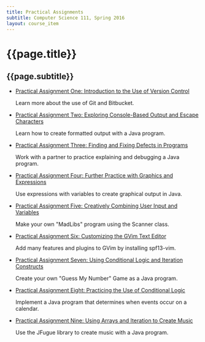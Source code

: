 ```yaml
---
title: Practical Assignments
subtitle: Computer Science 111, Spring 2016
layout: course_item
---
```


# {{page.title}}
## {{page.subtitle}}

<ul>

<li><a href="{{site.baseurl}}teaching/cs111S2016/provide/practicals/practical01/cs111S2016_practical01.pdf">Practical
Assignment One: Introduction to the Use of Version Control</a> <p>Learn more about the use of Git and Bitbucket.</p></li>

<li><a href="{{site.baseurl}}teaching/cs111S2016/provide/practicals/practical02/cs111S2016_practical02.pdf">Practical
Assignment Two: Exploring Console-Based Output and Escape Characters</a> <p>Learn how to create formatted output with a
Java program.</p></li>

<li><a href="{{site.baseurl}}teaching/cs111S2016/provide/practicals/practical03/cs111S2016_practical03.pdf">Practical
Assignment Three: Finding and Fixing Defects in Programs</a> <p>Work with a partner to practice explaining and debugging
a Java program.</p></li>

<li><a href="{{site.baseurl}}teaching/cs111S2016/provide/practicals/practical04/cs111S2016_practical04.pdf">Practical
Assignment Four: Further Practice with Graphics and Expressions</a> <p>Use expressions with variables to create
graphical output in Java.</p></li>

<li><a href="{{site.baseurl}}teaching/cs111S2016/provide/practicals/practical05/cs111S2016_practical05.pdf">Practical
Assignment Five: Creatively Combining User Input and Variables</a> <p>Make your own "MadLibs" program using the Scanner
class.</p></li>

<li><a href="{{site.baseurl}}teaching/cs111S2016/provide/practicals/practical06/cs111S2016_practical06.pdf">Practical
Assignment Six: Customizing the GVim Text Editor</a> <p>Add many features and plugins to GVim by installing
spf13-vim.</p></li>

<li><a href="{{site.baseurl}}teaching/cs111S2016/provide/practicals/practical07/cs111S2016_practical07.pdf">Practical
Assignment Seven: Using Conditional Logic and Iteration Constructs</a> <p>Create your own "Guess My Number" Game as a
Java program.</p></li>

<li><a href="{{site.baseurl}}teaching/cs111S2016/provide/practicals/practical08/cs111S2016_practical08.pdf">Practical
Assignment Eight: Practicing the Use of Conditional Logic</a> <p>Implement a Java program that determines when events
occur on a calendar.</p></li>

<li><a href="{{site.baseurl}}teaching/cs111S2016/provide/practicals/practical09/cs111S2016_practical09.pdf">Practical
Assignment Nine: Using Arrays and Iteration to Create Music</a> <p>Use the JFugue library to create music with a Java
program.</p></li>

</ul>
